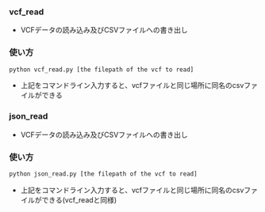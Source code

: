  ### vcf_read 
  - VCFデータの読み込み及びCSVファイルへの書き出し

 ### 使い方
```bash
python vcf_read.py [the filepath of the vcf to read]
```
 - 上記をコマンドライン入力すると、vcfファイルと同じ場所に同名のcsvファイルができる

### json_read 
  - VCFデータの読み込み及びCSVファイルへの書き出し

### 使い方
```bash
python json_read.py [the filepath of the vcf to read]
```
 - 上記をコマンドライン入力すると、vcfファイルと同じ場所に同名のcsvファイルができる(vcf_readと同様)
